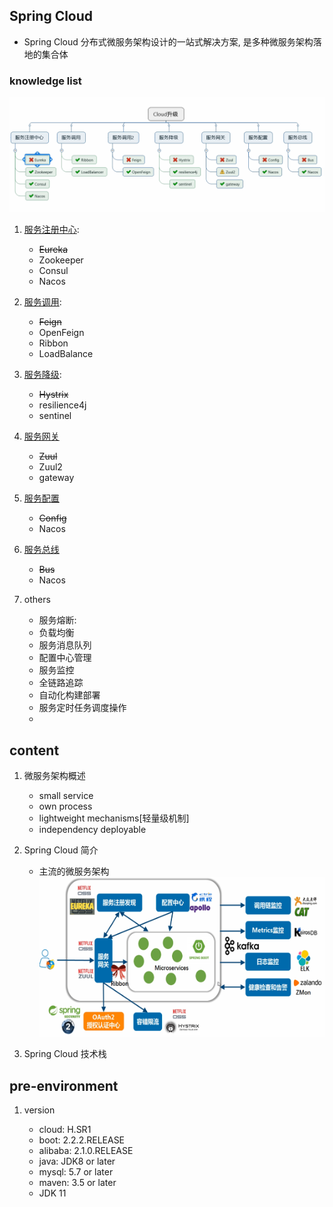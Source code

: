## Spring Cloud

- Spring Cloud 分布式微服务架构设计的一站式解决方案, 是多种微服务架构落地的集合体

### knowledge list

![avatar](/static/image/spring/springcloud-knowledge-list.png)

1. [服务注册中心](./02.服务注册中心.md):

   - ~~Eureka~~
   - Zookeeper
   - Consul
   - Nacos

2. [服务调用](./03.服务调用.md):

   - ~~Feign~~
   - OpenFeign
   - Ribbon
   - LoadBalance

3. [服务降级](./04.服务降级.md):

   - ~~Hystrix~~
   - resilience4j
   - sentinel

4. [服务网关](./05.服务网关.md)

   - ~~Zuul~~
   - Zuul2
   - gateway

5. [服务配置](./06.服务配置.md)

   - ~~Config~~
   - Nacos

6. [服务总线](./07.服务总线.md)

   - ~~Bus~~
   - Nacos

7. others
   - 服务熔断:
   - 负载均衡
   - 服务消息队列
   - 配置中心管理
   - 服务监控
   - 全链路追踪
   - 自动化构建部署
   - 服务定时任务调度操作
   -

## content

1. 微服务架构概述

   - small service
   - own process
   - lightweight mechanisms[轻量级机制]
   - independency deployable

2. Spring Cloud 简介

   - 主流的微服务架构
     ![avatar](/static/image/spring/spring-cloud-usage.png)

3. Spring Cloud 技术栈

## pre-environment

1. version

   - cloud: H.SR1
   - boot: 2.2.2.RELEASE
   - alibaba: 2.1.0.RELEASE
   - java: JDK8 or later
   - mysql: 5.7 or later
   - maven: 3.5 or later
   - JDK 11
